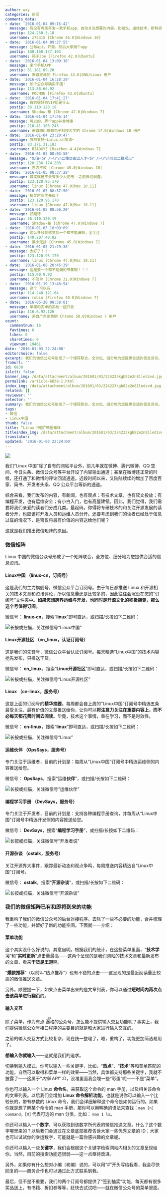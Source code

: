 ```yaml
---
author: wxy
categories: 新闻
comments_data:
- date: '2016-01-04 09:15:42'
  message: 有没有可能开发一款手机app，自动关注想要的内容。比如说，运维技术，新鲜资讯，桌面管理，个性定制，开发者，最后再来个论坛。
  postip: 124.250.3.18
  username: z75315 [Chrome 46.0|Windows 10]
- date: '2016-01-04 09:27:55'
  message: 公布api，开源，然后大家搞个app
  postip: 180.168.157.103
  username: 箱子Joe [Firefox 42.0|Ubuntu]
- date: '2016-01-04 13:09:16'
  message: 来个手机APP
  postip: 61.181.89.20
  username: 来自天津的 Firefox 43.0|GNU/Linux 用户
- date: '2016-01-04 16:28:29'
  message: 加个公众号确实不错！
  postip: 113.88.66.92
  username: POCMON [Firefox 43.0|Ubuntu]
- date: '2016-01-04 17:41:27'
  message: 真的很好奇VIP组是什么
  postip: 36.110.120.19
  username: Shadow-華 [Chrome 47.0|Windows 7]
- date: '2016-01-04 17:46:14'
  message: 可以的，弄个app并非难事
  postip: 210.41.103.243
  username: 来自四川成都电子科技大学的 Chrome 47.0|Windows 10 用户
- date: '2016-01-04 23:20:47'
  message: 强烈支持~Linux.cn加油~
  postip: 83.171.31.183
  username: BIAOXYZ [Maxthon 4.4|Windows 7]
- date: '2016-01-05 00:03:50'
  message: "加油<br />\r\n二楼自古出人才<br />\r\n同意二楼观点"
  postip: 120.236.174.203
  username: 东方不败 [Chrome 45.0|Windows 10]
- date: '2016-01-05 08:37:28'
  message: 其实就是不会有多少人使用——之前做过调查。
  postip: 123.120.95.170
  username: linux [Chrome 47.0|Mac 10.11]
- date: '2016-01-05 08:37:50'
  message: 抽奖时高优先级？
  postip: 123.120.95.170
  username: linux [Chrome 47.0|Mac 10.11]
- date: '2016-01-05 08:56:20'
  message: 好期待
  postip: 36.110.120.19
  username: Shadow-華 [Chrome 47.0|Windows 7]
- date: '2016-01-05 18:09:09'
  message: 这么多号我感觉我一个都不能漏啊，全关注
  postip: 140.207.40.82
  username: 粱小无拆 [Chrome 45.0|Windows 7]
- date: '2016-01-05 21:29:38'
  message: 太好了！！！
  postip: 123.120.95.170
  username: linux [Chrome 47.0|Mac 10.11]
- date: '2016-01-08 20:45:39'
  message: 这是要一个都不能漏的节奏啊！！！
  postip: 115.60.9.92
  username: 不简单 [Chrome 31.0|Windows 7]
- date: '2016-01-19 13:48:54'
  message: 这个 可以有
  postip: 114.248.121.64
  username: robin [Firefox 40.0|Windows 7]
- date: '2016-05-20 08:58:01'
  message: 苹果和安卓的系统一起开发
  postip: 116.6.92.126
  username: 来自广东东莞的 Chrome 50.0|Windows 7 用户
count:
  commentnum: 16
  favtimes: 6
  likes: 0
  sharetimes: 0
  viewnum: 19461
date: '2016-01-03 22:24:00'
editorchoice: false
excerpt: 我们的微信公众号形成了一个矩阵联合，全方位、细分地为您提供合适的信息资讯。
fromurl: ''
id: 6838
islctt: false
banner_img: /data/attachment/album/201601/03/224223kgb82e2n81ledzvd.jpg.large.jpg
permalink: /article-6838-1.html
index_img: /data/attachment/album/201601/03/224223kgb82e2n81ledzvd.jpg.large.jpg
related: []
reviewer: ''
selector: ''
summary: 我们的微信公众号形成了一个矩阵联合，全方位、细分地为您提供合适的信息资讯。
tags:
- 微信
- Linux中国
thumb: false
title: “Linux 中国”微信矩阵
titleindex_img: /data/attachment/album/201601/03/224223kgb82e2n81ledzvd.jpg.large.jpg
translator: ''
updated: '2016-01-03 22:24:00'
---
```


![](/data/attachment/album/201601/03/224223kgb82e2n81ledzvd.jpg)


我们“Linux 中国”除了自有的网站平台外，前几年就在微博、腾讯微博、QQ 空间、今日头条、微信公众号等平台开设了内容输出通道；甚至在微博还正常的时候，还打通了和微博的评论回流通道。近段时间以来，又陆陆续续的增加了百度百家、简书、开发者头条、QQ 公众平台等新的通道。


综合来看，我们发布的内容，有新闻，也有观点；有技术文章，也有软文投放；有编程开发，也有运维安全；有小白入门，也有高屋建瓴。因此，我们觉得，我们需要将我们亲爱的读者们分成几类。最起码，你得将专研技术的和关注开源发展的读者分开，也应该将开发人员和运维人员分开。还要考虑到我们的读者已经处于信息过载的情况下，是否仅将最有价值的内容送给他们呢？


这就是我们推出微信矩阵的原因。


### 微信矩阵


Linux 中国的微信公众号形成了一个矩阵联合，全方位、细分地为您提供合适的信息资讯。


#### Linux中国 （linux-cn，订阅号）


这是我们的主力旗舰号，微信公众平台订阅号。由于每日都推送 Linux 和开源相关的技术文章和资讯评论，所以信息量还是比较多的，因此往往会沉没在您的“订阅号”文件夹中。**如果您想跨界运维与开发，也同时是开源文化的积极拥趸，那么这个号值得订阅。**


微信号： **linux-cn**，搜索“**linux**”即可直达，或扫描/长按如下二维码：


![长按或扫描，关注微信号“Linux中国”](https://img.linux.net.cn/static/image/common/weixin_sign_5_1.gif)


#### Linux开源社区 （cn\_linux，认证订阅号）


这是我们的先锋号，微信公众平台认证订阅号。每天精选“Linux中国”的技术内容抢先发布，只推送干货。


微信号： **cn\_linux**，搜索“**Linux开源社区**”即可直达，或扫描/长按如下二维码：


![长按或扫描，关注微信号“Linux开源社区”](https://img.linux.net.cn/static/image/common/weixin_sign_5_2.gif)


#### Linux （cn-linux，服务号）


这是上面的订阅号的**精华摘要**。每周都会自上周的“Linux中国”订阅号中精选五条最受关注、最有价值的文章推送给你，让你可以**将注意力关注在重要内容上，而不必每天都花费时间去阅读**。毕竟，技术这个事情，重在学习，而不是时效性。


微信号： **cn-linux**，搜索“**linux**”即可直达，或扫描/长按如下二维码：


![长按或扫描，关注微信号“Linux”](https://img.linux.net.cn/static/image/common/weixin_sign_5_3.gif)


#### 运维伙伴 （OpsSays，服务号）


专门关注于运维者，目前的计划是：每周从“Linux中国”订阅号中精选运维侧的内容推送给您。


微信号： **OpsSays**，搜索“运维**伙伴**”，或扫描/长按如下二维码：


![长按或扫描，关注微信号“运维伙伴”](https://img.linux.net.cn/static/image/common/weixin_sign_5_4.gif)


#### 编程学习手册 （DevSays，服务号）


专门关注于开发者，目前的计划是：支持各种编程手册查询，并每周从“Linux中国”订阅号中精选开发侧的内容推送给您。


微信号： **DevSays**，搜索“**编程学习手册**”，或扫描/长按如下二维码：


![长按或扫描，关注微信号“开发者说”](https://img.linux.net.cn/static/image/common/weixin_sign_5_5.gif)


#### 开源杂谈 （ostalk，服务号）


关注开源界大事件，跟踪最新动态和观点争鸣，每周推送内容精选自“Linux中国”订阅号。


微信号： **ostalk**，搜索“**开源杂谈**”，或扫描/长按如下二维码：


![长按或扫描，关注微信号“开源杂谈”](https://img.linux.net.cn/static/image/common/weixin_sign_5_6.gif)


### 我们的微信矩阵已有和即将到来的功能


我重构了我们的微信公众号的后台对接程序。去除了一些不必要的功能，合并梳理了一些功能，并留好了新的功能空间。下面就一一介绍：


#### 菜单功能


这个其实没什么好说的，其意自明。根据我们的统计，在这些菜单里面，“**技术学习**”和“**实时更新**”点击量最高——这两个呈现的是我们网站的技术文章和最新发布的文章，看来**干货是王道**啊。


“**爆款推荐**”（以前叫“热点推荐”）也有不错的点击——这呈现的是最近阅读量比较高的微信推送文章。


另外，顺便提一下，如果点击菜单出来的是文章列表，你可以通过**短时间内再次点击该菜单进行翻页**的。


#### 输入交互


除了菜单，作为有点<ruby> 逼格 <rp>  （ </rp> <rt>  big </rt> <rp>  ） </rp></ruby>的公众号，怎么能不提供输入交互功能呢？事实上，我们提供微信公众号接口程序的主要目的就是和大家进行输入交互的。


之前的输入交互方式比较复杂，现在统一整理了，嗯，重构了，功能更加简洁易用了。


**想输入你就输入**——这就是我们的追求。


切换到输入模式，你可以输入一些关键字，比如，“**热点**”、“**技术**”等和菜单匹配的功能，自然可以取得和菜单一样的效果——当然，具体都支持那些关键字，我就不披露了——这属于“*内部 API*” :D，没准里面我会埋一些“彩蛋”呢——不是“菜单”。


你也可以输入一个 Linux **命令名**，来获取这个命令的 man 手册，以及相关该命令的文章列表。以后我们会增加 **Linux 命令解析功能**，也就是说你可以输入一个比较长的，带有参数的 Linux 命令，我们会详细解释这个命令是如何运行的。如果你就是想了解某个命令的 man 手册，那你可以用明确的语法来查找：`man [n] command`，[n] 代表可选的 man 分类，比如： `man 1 ls`。


你还可以输入一个**数字**，可以获取到该数字所代表的微信推送文章。什么？这个数字哪里来的？以后我们会通过在文章底部推荐告诉大家一些优秀文章的 ID；大家也可以试试你的幸运数字，可能就是一篇你感兴趣的文章呢。


你还可以输入一些**关键字**，我们会根据这个关键字检索网站内相关的文章呈现给你。当然，目前的搜索功能还很弱——这一点亟待改进。


另外，如果你有什么想对小编（老编）说的，可以用“#”开头写给我看，我会尽快回复的——商务合作也可以通过此方式联系到我。


最后，但不是不重要，我们的两个订阅号都提供了“签到抽奖”功能，每天都有很多奖品送上，有书籍、折扣券等等，赶快去试试吧——就在微信公众号的菜单里面。